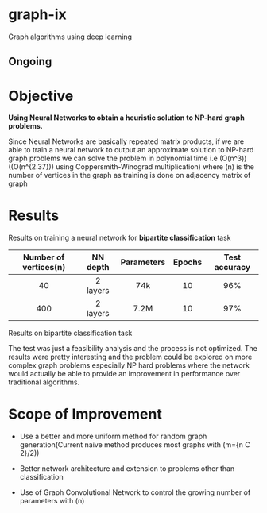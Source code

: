 # graph-ix
Graph algorithms using deep learning
## Ongoing

# Objective

**Using Neural Networks to obtain a heuristic solution to NP-hard graph
problems.**


Since Neural Networks are basically repeated matrix products, if we
are able to train a neural network to output an approximate solution to
NP-hard graph problems we can solve the problem in polynomial time i.e
\(O(n^3)\) (\(O(n^{2.37})\) using Coppersmith-Winograd multiplication)
where \(n\) is the number of vertices in the graph as training is done
on adjacency matrix of graph

# Results

Results on training a neural network for **bipartite classification** task 

| Number of vertices(n) | NN depth | Parameters | Epochs | Test accuracy |
| :-------------------: | :------: | :--------: | :----: | :-----------: |
|          40           | 2 layers |    74k     |   10   |      96%      |
|          400          | 2 layers |    7.2M    |   10   |      97%      |

Results on bipartite classification task

  
The test was just a feasibility analysis and the process is not optimized. The results were pretty interesting and the problem could be explored on more complex graph problems especially NP hard problems
where the network would actually be able to provide an improvement in
performance over traditional algorithms.  

# Scope of Improvement

  - Use a better and more uniform method for random graph
    generation(Current naive method produces most graphs with
    \(m={n C 2}/2\))

  - Better network architecture and extension to problems other than
    classification

  - Use of Graph Convolutional Network to control the growing number of
    parameters with \(n\)
